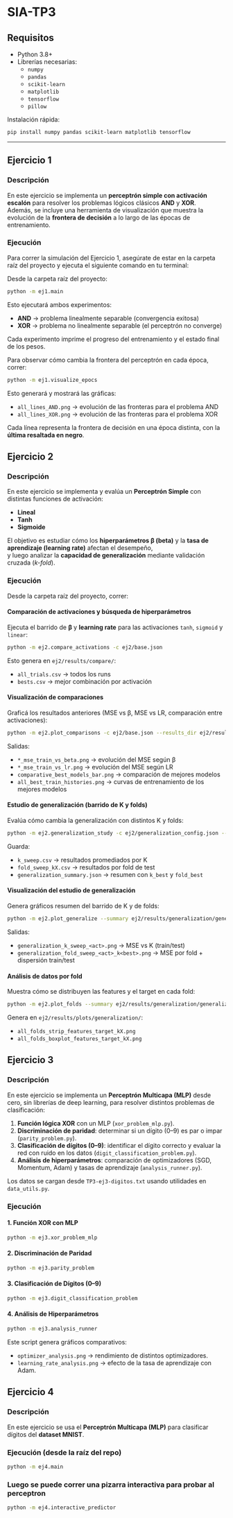 # SIA-TP3

## Requisitos
- Python 3.8+  
- Librerías necesarias:
  - `numpy`
  - `pandas`
  - `scikit-learn`
  - `matplotlib`
  - `tensorflow` 
  - `pillow` 

Instalación rápida:  
```bash
pip install numpy pandas scikit-learn matplotlib tensorflow
```

---

## Ejercicio 1

### Descripción
En este ejercicio se implementa un **perceptrón simple con activación escalón** para resolver los problemas lógicos clásicos **AND** y **XOR**.  
Además, se incluye una herramienta de visualización que muestra la evolución de la **frontera de decisión** a lo largo de las épocas de entrenamiento.

### Ejecución

Para correr la simulación del Ejercicio 1, asegúrate de estar en la carpeta raíz del proyecto y ejecuta el siguiente comando en tu terminal:

Desde la carpeta raíz del proyecto:

```bash
python -m ej1.main
```

Esto ejecutará ambos experimentos:
- **AND** → problema linealmente separable (convergencia exitosa)  
- **XOR** → problema no linealmente separable (el perceptrón no converge)

Cada experimento imprime el progreso del entrenamiento y el estado final de los pesos.

Para observar cómo cambia la frontera del perceptrón en cada época, correr:

```bash
python -m ej1.visualize_epocs
```

Esto generará y mostrará las gráficas:
- `all_lines_AND.png` → evolución de las fronteras para el problema AND  
- `all_lines_XOR.png` → evolución de las fronteras para el problema XOR  

Cada línea representa la frontera de decisión en una época distinta, con la **última resaltada en negro**.

## Ejercicio 2

### Descripción

En este ejercicio se implementa y evalúa un **Perceptrón Simple** con distintas funciones de activación:
- **Lineal**
- **Tanh**
- **Sigmoide**

El objetivo es estudiar cómo los **hiperparámetros β (beta)** y la **tasa de aprendizaje (learning rate)** afectan el desempeño,  
y luego analizar la **capacidad de generalización** mediante validación cruzada (*k-fold*).


### Ejecución
Desde la carpeta raíz del proyecto, correr:

#### Comparación de activaciones y búsqueda de hiperparámetros
Ejecuta el barrido de **β** y **learning rate** para las activaciones `tanh`, `sigmoid` y `linear`:

```bash
python -m ej2.compare_activations -c ej2/base.json
```

Esto genera en `ej2/results/compare/`:
- `all_trials.csv` → todos los runs
- `bests.csv` → mejor combinación por activación

#### Visualización de comparaciones
Graficá los resultados anteriores (MSE vs β, MSE vs LR, comparación entre activaciones):

```bash
python -m ej2.plot_comparisons -c ej2/base.json --results_dir ej2/results/compare --out_dir ej2/results/plots
```

Salidas:
- `*_mse_train_vs_beta.png` → evolución del MSE según β  
- `*_mse_train_vs_lr.png` → evolución del MSE según LR  
- `comparative_best_models_bar.png` → comparación de mejores modelos  
- `all_best_train_histories.png` → curvas de entrenamiento de los mejores modelos

#### Estudio de generalización (barrido de K y folds)
Evalúa cómo cambia la generalización con distintos K y folds:

```bash
python -m ej2.generalization_study -c ej2/generalization_config.json --ks 3,4,5,6,8,10 --reps 5 --results_dir ej2/results/generalization
```

Guarda:
- `k_sweep.csv` → resultados promediados por K  
- `fold_sweep_kX.csv` → resultados por fold de test  
- `generalization_summary.json` → resumen con `k_best` y `fold_best`

#### Visualización del estudio de generalización
Genera gráficos resumen del barrido de K y de folds:

```bash
python -m ej2.plot_generalize --summary ej2/results/generalization/generalization_summary.json
```

Salidas:
- `generalization_k_sweep_<act>.png` → MSE vs K (train/test)
- `generalization_fold_sweep_<act>_k<best>.png` → MSE por fold + dispersión train/test


#### Análisis de datos por fold
Muestra cómo se distribuyen las features y el target en cada fold:

```bash
python -m ej2.plot_folds --summary ej2/results/generalization/generalization_summary.json
```

Genera en `ej2/results/plots/generalization/`:
- `all_folds_strip_features_target_kX.png`  
- `all_folds_boxplot_features_target_kX.png`


## Ejercicio 3

### Descripción
En este ejercicio se implementa un **Perceptrón Multicapa (MLP)** desde cero, sin librerías de deep learning, para resolver distintos problemas de clasificación:

1. **Función lógica XOR** con un MLP (`xor_problem_mlp.py`).  
2. **Discriminación de paridad**: determinar si un dígito (0–9) es par o impar (`parity_problem.py`).  
3. **Clasificación de dígitos (0–9)**: identificar el dígito correcto y evaluar la red con ruido en los datos (`digit_classification_problem.py`).  
4. **Análisis de hiperparámetros**: comparación de optimizadores (SGD, Momentum, Adam) y tasas de aprendizaje (`analysis_runner.py`).  

Los datos se cargan desde `TP3-ej3-digitos.txt` usando utilidades en `data_utils.py`.


### Ejecución

#### 1. Función XOR con MLP
```bash
python -m ej3.xor_problem_mlp
```

#### 2. Discriminación de Paridad
```bash
python -m ej3.parity_problem
```

#### 3. Clasificación de Dígitos (0–9)
```bash
python -m ej3.digit_classification_problem
```

#### 4. Análisis de Hiperparámetros
```bash
python -m ej3.analysis_runner
```

Este script genera gráficos comparativos:
- `optimizer_analysis.png` → rendimiento de distintos optimizadores.  
- `learning_rate_analysis.png` → efecto de la tasa de aprendizaje con Adam.  

## Ejercicio 4

### Descripción
En este ejercicio se usa el **Perceptrón Multicapa (MLP)** para clasificar dígitos del **dataset MNIST**.


### Ejecución (desde la raíz del repo)

```bash
python -m ej4.main
```
### Luego se puede correr una pizarra interactiva para probar al perceptron

```bash
python -m ej4.interactive_predictor
```